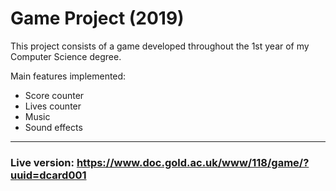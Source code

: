 # Game Project (2019)

This project consists of a game developed throughout the 1st year of my Computer Science degree.

Main features implemented:
* Score counter
* Lives counter
* Music
* Sound effects

---

### Live version: https://www.doc.gold.ac.uk/www/118/game/?uuid=dcard001



